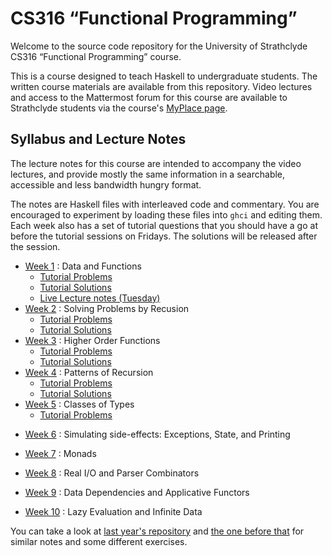 # CS316 “Functional Programming”

Welcome to the source code repository for the University of Strathclyde CS316 “Functional Programming” course.

This is a course designed to teach Haskell to undergraduate students. The written course materials are available from this repository. Video lectures and access to the Mattermost forum for this course are available to Strathclyde students via the course's [MyPlace page](https://classes.myplace.strath.ac.uk/course/view.php?id=15897).

<!--

## Getting started

The code in this repository is structured as a [Stack](https://docs.haskellstack.org/en/stable/README/) project. You can install Stack by following the instructions on the linked page.



### VSCode

The recommended text editor is Microsoft's Visual Studio Code. This has a nice Haskell extension that will do syntax highlighting, type checking and autocomplete for you. It also comes with a built-in Git implemenation, so you don't have to install that separately. I have prepared a short video that shows how to set up VS Code once you have it and Stack installed: [CS316 : Getting started with VSCode (03:22)](https://web.microsoftstream.com/video/782a862c-92ee-458f-951e-d7b59a1f9e44) (Strathclyde students only).

### By hand

If you don't want to use VSCode, or want to know what is going on behind the curtain, then you can clone and build the repository yourself. Here are the commands that you would type in on a Unix-like machine:

```
$ cd some/nice/directory      # replace 'some/nice/directory' with a real one
$ git clone https://github.com/bobatkey/CS316-2022.git
$ cd CS316-2022
$ stack build
    ... lots of output, might download some things ...
$ stack exec hello-cs316
hello CS316!
$ stack ghci lecture-notes/Week01.hs
    ... will start the interactive Haskell compiler with Week 1's lecture notes loaded ...
```

-->

## Syllabus and Lecture Notes

The lecture notes for this course are intended to accompany the video lectures, and provide mostly the same information in a searchable, accessible and less bandwidth hungry format.

The notes are Haskell files with interleaved code and commentary. You are encouraged to experiment by loading these files into `ghci` and editing them. Each week also has a set of tutorial questions that you should have a go at before the tutorial sessions on Fridays. The solutions will be released after the session.

- [Week 1](lecture-notes/Week01.hs) : Data and Functions
  - [Tutorial Problems](lecture-notes/Week01Problems.hs)
  - [Tutorial Solutions](lecture-notes/Week01Solutions.hs)
  - [Live Lecture notes (Tuesday)](lecture-notes/Week01Intro.hs)
- [Week 2](lecture-notes/Week02.hs) : Solving Problems by Recusion
  - [Tutorial Problems](lecture-notes/Week02Problems.hs)
  - [Tutorial Solutions](lecture-notes/Week02Solutions.hs)
- [Week 3](lecture-notes/Week03.hs) : Higher Order Functions
  - [Tutorial Problems](lecture-notes/Week03Problems.hs)
  - [Tutorial Solutions](lecture-notes/Week03Solutions.hs)
- [Week 4](lecture-notes/Week04.hs) : Patterns of Recursion
  - [Tutorial Problems](lecture-notes/Week04Problems.hs)
  - [Tutorial Solutions](lecture-notes/Week04Solutions.hs)
- [Week 5](lecture-notes/Week05.hs) : Classes of Types
  - [Tutorial Problems](lecture-notes/Week05Problems.hs)
<!--  - [Tutorial Solutions](lecture-notes/Week05Solutions.hs) -->
- [Week 6](lecture-notes/Week06.hs) : Simulating side-effects: Exceptions, State, and Printing
<!--  - [Tutorial Problems](lecture-notes/Week06Problems.hs)
  - [Tutorial Solutions](lecture-notes/Week06Solutions.hs) -->
- [Week 7](lecture-notes/Week07.hs) : Monads
<!--  - [Tutorial Problems](lecture-notes/Week07Problems.hs)
  - [Tutorial Solutions](lecture-notes/Week07Solutions.hs) -->
- [Week 8](lecture-notes/Week08.hs) : Real I/O and Parser Combinators
<!--   - [Tutorial Problems](lecture-notes/Week08Problems.hs)
  - [Tutorial Solutions](lecture-notes/Week08Solutions.hs) -->
- [Week 9](lecture-notes/Week09.hs) : Data Dependencies and Applicative Functors
<!--   - [Live Lecture Notes](lecture-notes/Week09Intro.hs) -->
- [Week 10](lecture-notes/Week10.hs) : Lazy Evaluation and Infinite Data

You can take a look at [last year's repository](https://github.com/bobatkey/CS316-2022) and [the one before that](https://github.com/bobatkey/CS316-2021) for similar notes and some different exercises.
